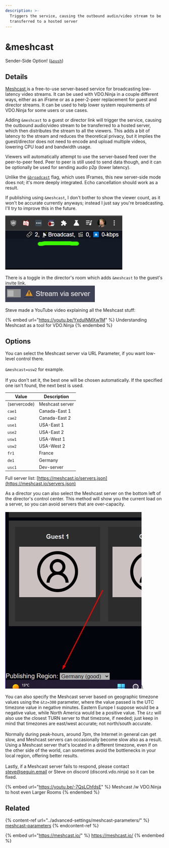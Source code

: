 ```yaml
---
description: >-
  Triggers the service, causing the outbound audio/video stream to be
  transferred to a hosted server
---
```


# \&meshcast

Sender-Side Option! ([`&push`](../source-settings/push.md))

## Details

[Meshcast ](https://meshcast.io/)is a free-to-use server-based service for broadcasting low-latency video streams. It can be used with VDO.Ninja in a couple different ways, either as an iFrame or as a peer-2-peer replacement for guest and director streams. It can be used to help lower system requirements of VDO.Ninja for some users or use cases.

Adding `&meshcast` to a guest or director link will trigger the service, causing the outbound audio/video stream to be transferred to a hosted server, which then distributes the stream to all the viewers. This adds a bit of latency to the stream and reduces the theoretical privacy, but it implies the guest/director does not need to encode and upload multiple videos, lowering CPU load and bandwidth usage.

Viewers will automatically attempt to use the server-based feed over the peer-to-peer feed. Peer to peer is still used to send data though, and it can be optionally be used for sending audio p2p (lower latency).

Unlike the [`&broadcast`](../advanced-settings/view-parameters/broadcast.md) flag, which uses IFrames, this new server-side mode does not; it's more deeply integrated. Echo cancellation should work as a result.

If publishing using `&meshcast`, I don't bother to show the viewer count, as it won't be accurate currently anyways; instead I just say you're broadcasting. I'll try to improve this in the future.

![](<../.gitbook/assets/image (93) (1) (1) (1).png>)

There is a toggle in the director's room which adds `&meshcast` to the guest's invite link.\
![](<../.gitbook/assets/image (105) (1).png>)

Steve made a YouTube video explaining all the Meshcast stuff:

{% embed url="https://youtu.be/YxduINMXw1M" %}
Understanding Meshcast as a tool for VDO.Ninja
{% endembed %}

## Options

You can select the Meshcast server via URL Parameter, if you want low-level control there.\
\
`&meshcast=usw2` for example.\
\
&#x20;If you don't set it, the best one will be chosen automatically. If the specified one isn't found, the next best is used.

| Value        | Description     |
| ------------ | --------------- |
| (servercode) | Meshcast server |
| `cae1`       | Canada-East 1   |
| `cae2`       | Canada-East 2   |
| `use1`       | USA-East 1      |
| `use2`       | USA-East 2      |
| `usw1`       | USA-West 1      |
| `usw2`       | USA-West 2      |
| `fr1`        | France          |
| `de1`        | Germany         |
| `usc1`       | Dev-server      |

Full server list: [https://meshcast.io/servers.json](https://meshcast.io/servers.json)

As a director you can also select the Meshcast server on the bottom left of the director's control center. This method will show you the current load on a server, so you can avoid servers that are over-capacity. \
\
![](<../.gitbook/assets/image (2) (3) (1).png>)\


You can also specify the Meshcast server based on geographic timezone values using the `&tz=300` parameter, where the value passed is the UTC timezone value in negative minutes. Eastern Europe I suppose would be a negative value, while North America would be a positive value.  The `&tz` will also use the closest TURN server to that timezone, if needed; just keep in mind that timezones are east/west accurate; not north/south accurate.\
\
Normally during peak-hours, around 7pm, the Internet in general can get slow, and Meshcast servers can occasionally become slow also as a result.  Using a Meshcast server that's located in a different timezone, even if on the other side of the world, can sometimes avoid the bottlenecks in your local region, offering better results.\
\
Lastly, if a Meshcast server fails to respond, please contact steve@seguin.email or Steve on discord (discord.vdo.ninja) so it can be fixed.

{% embed url="https://youtu.be/-7QsLChfdsE" %}
Meshcast /w VDO.Ninja to host even Larger Rooms
{% endembed %}

## Related

{% content-ref url="../advanced-settings/meshcast-parameters/" %}
[meshcast-parameters](../advanced-settings/meshcast-parameters/)
{% endcontent-ref %}

{% embed url="https://meshcast.io/" %}
https://meshcast.io/
{% endembed %}
